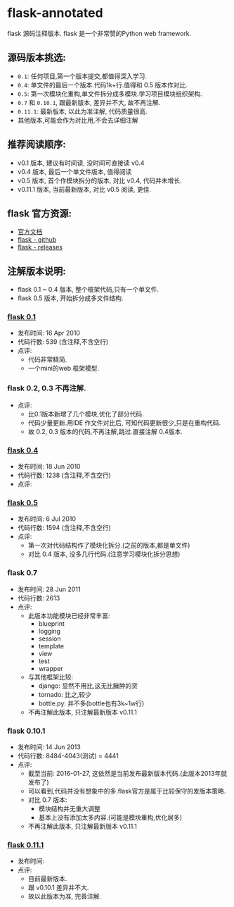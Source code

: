 # flask-annotated
flask 源码注释版本. flask 是一个非常赞的Python web framework.


## 源码版本挑选:

- `0.1`: 任何项目,第一个版本提交,都值得深入学习.
- `0.4`: 单文件的最后一个版本.代码1k+行.值得和 0.5 版本作对比.
- `0.5`: 第一次模块化重构,单文件拆分成多模块.学习项目模块组织架构.
- `0.7` 和 `0.10.1`, 跟最新版本, 差异并不大, 故不再注解.
- `0.11.1`: 最新版本, 以此为准注解, 代码质量很高.
- 其他版本,可能会作为对比用,不会去详细注解


## 推荐阅读顺序:

- v0.1 版本, 建议有时间读, 没时间可直接读 v0.4
- v0.4 版本, 最后一个单文件版本, 值得阅读
- v0.5 版本, 首个作模块拆分的版本, 对比 v0.4, 代码并未增长.
- v0.11.1 版本, 当前最新版本, 对比 v0.5 阅读, 更佳.



## flask 官方资源:

- [官方文档](http://flask.pocoo.org/)
- [flask - github](https://github.com/mitsuhiko/flask)
- [flask - releases](https://github.com/mitsuhiko/flask/releases)



## 注解版本说明:

- flask 0.1 ~ 0.4 版本, 整个框架代码,只有一个单文件.
- flask 0.5 版本, 开始拆分成多文件结构.

### [flask 0.1](./flask-0.1/)

- 发布时间: 16 Apr 2010
- 代码行数: 539 (含注释,不含空行)
- 点评:
    - 代码非常精简.
    - 一个mini的web 框架模型.

### flask 0.2, 0.3 不再注解.

- 点评:
    - 比0.1版本新增了几个模块,优化了部分代码.
    - 代码少量更新.用IDE 作文件对比后, 可知代码更新很少,只是在重构代码.
    - 故 0.2, 0.3 版本的代码,不再注解,跳过.直接注解 0.4版本.


### [flask 0.4](./flask-0.4/)

- 发布时间: 18 Jun 2010
- 代码行数: 1238 (含注释,不含空行)
- 点评:


### [flask 0.5](./flask-0.5)

- 发布时间: 6 Jul 2010
- 代码行数: 1594 (含注释,不含空行)
- 点评:
    - 第一次对代码结构作了模块化拆分.(之前的版本,都是单文件)
    - 对比 0.4 版本, 没多几行代码.(注意学习模块化拆分思想)


### flask 0.7

- 发布时间: 28 Jun 2011
- 代码行数: 2613
- 点评:
    - 此版本功能模块已经非常丰富:
        - blueprint
        - logging
        - session
        - template
        - view
        - test
        - wrapper
    - 与其他框架比较:
        - django: 显然不用比,这无比臃肿的货
        - tornado: 比之,较少
        - bottle.py: 并不多(bottle也有3k~1w行)
    - 不再注解此版本, 只注解最新版本 v0.11.1

### flask 0.10.1

- 发布时间: 14 Jun 2013
- 代码行数: 8484-4043(测试) = 4441
- 点评:
    - 截至当前: 2016-01-27, 这依然是当前发布最新版本代码.(此版本2013年就发布了)
    - 可以看到,代码并没有想象中的多.flask官方是属于比较保守的发版本策略.
    - 对比 0.7 版本:
        - 模块结构并无重大调整
        - 基本上没有添加太多内容.(可能是模块重构,优化居多)
    - 不再注解此版本, 只注解最新版本 v0.11.1
    
### [flask 0.11.1](./flask-0.11.1)

- 发布时间: 
- 点评:
    - 目前最新版本.
    - 跟 v0.10.1 差异并不大.
    - 故以此版本为准, 完善注解.
